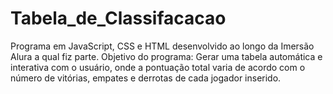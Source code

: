 # Tabela_de_Classifacacao
 Programa em JavaScript, CSS e HTML desenvolvido ao longo da Imersão Alura a qual fiz parte. Objetivo do programa: Gerar uma tabela automática e interativa com o usuário, onde a pontuação total varia de acordo com o número de vitórias, empates e derrotas de cada jogador inserido.
